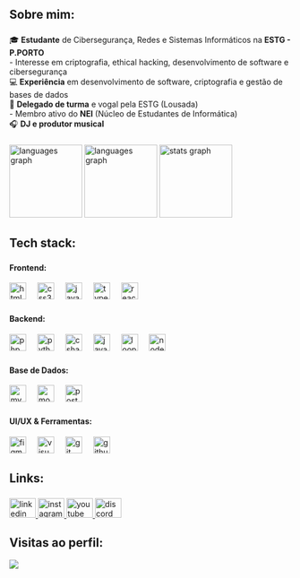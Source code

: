 <h2 align="left">Sobre mim:</h2>

###

<p>
  🎓 <strong>Estudante</strong> de Cibersegurança, Redes e Sistemas Informáticos na <strong>ESTG - P.PORTO</strong><br>
  - Interesse em criptografia, ethical hacking, desenvolvimento de software e cibersegurança<br>
  💻 <strong>Experiência</strong> em desenvolvimento de software, criptografia e gestão de bases de dados<br>
  🏫 <strong>Delegado de turma</strong> e vogal pela ESTG (Lousada)<br>
  - Membro ativo do <strong>NEI</strong> (Núcleo de Estudantes de Informática)<br>
  🎧 <strong>DJ e produtor musical</strong>
</p>

###

<div align="left">
  <img src="https://github-readme-stats.vercel.app/api?username=djDARKWAY&theme=gotham&show_icons=true&hide_border=false&count_private=true" height="130" alt="languages graph" />
  <img src="https://github-readme-streak-stats.herokuapp.com/?user=djDARKWAY&theme=gotham&hide_border=false" height="130" alt="languages graph" />
  <img src="https://github-readme-stats.vercel.app/api/top-langs/?username=djDARKWAY&theme=gotham&show_icons=true&hide_border=false&layout=compact" height="130" alt="stats graph" />
</div>
 
###

<h2 align="left">Tech stack:</h2>

###

<h4 align="left">Frontend:</h4>
<div align="left">
  <img src="https://cdn.jsdelivr.net/gh/devicons/devicon/icons/html5/html5-original.svg" height="30" alt="html5 logo" />
  <img width="12" />
  <img src="https://cdn.jsdelivr.net/gh/devicons/devicon/icons/css3/css3-original.svg" height="30" alt="css3 logo" />
  <img width="12" />
  <img src="https://cdn.jsdelivr.net/gh/devicons/devicon/icons/javascript/javascript-original.svg" height="30" alt="javascript logo" />
  <img width="12" />
  <img src="https://cdn.jsdelivr.net/gh/devicons/devicon/icons/typescript/typescript-original.svg" height="30" alt="typescript logo" />
  <img width="12" />
  <img src="https://cdn.jsdelivr.net/gh/devicons/devicon/icons/react/react-original.svg" height="30" alt="react logo" />
</div>

###

<h4 align="left">Backend:</h4>
<div align="left">
  <img src="https://cdn.jsdelivr.net/gh/devicons/devicon/icons/php/php-original.svg" height="30" alt="php logo" />
  <img width="12" />
  <img src="https://cdn.jsdelivr.net/gh/devicons/devicon/icons/python/python-original.svg" height="30" alt="python logo" />
  <img width="12" />
  <img src="https://cdn.jsdelivr.net/gh/devicons/devicon/icons/csharp/csharp-original.svg" height="30" alt="csharp logo" />
  <img width="12" />
  <img src="https://cdn.jsdelivr.net/gh/devicons/devicon/icons/java/java-original.svg" height="30" alt="java logo" />
  <img width="12" />
  <img src="https://i.imgur.com/JoWTwEg.png" height="30" alt="loopback logo" />
  <img width="12" />
  <img src="https://cdn.jsdelivr.net/gh/devicons/devicon/icons/nodejs/nodejs-original.svg" height="30" alt="nodejs logo" />
</div>

###

<h4 align="left">Base de Dados:</h4>
<div align="left">
  <img src="https://cdn.jsdelivr.net/gh/devicons/devicon/icons/mysql/mysql-original.svg" height="30" alt="mysql logo" />
  <img width="12" />
  <img src="https://cdn.jsdelivr.net/gh/devicons/devicon/icons/mongodb/mongodb-original.svg" height="30" alt="mongodb logo" />
  <img width="12" />
  <img src="https://cdn.jsdelivr.net/gh/devicons/devicon/icons/postgresql/postgresql-original.svg" height="30" alt="postgresql logo" />
</div>

###

<h4 align="left">UI/UX & Ferramentas:</h4>
<div align="left">
  <img src="https://cdn.jsdelivr.net/gh/devicons/devicon/icons/figma/figma-original.svg" height="30" alt="figma logo" />
  <img width="12" />
  <img src="https://cdn.jsdelivr.net/gh/devicons/devicon/icons/visualstudio/visualstudio-plain.svg" height="30" alt="visualstudio logo" />
  <img width="12" />
  <img src="https://cdn.jsdelivr.net/gh/devicons/devicon/icons/git/git-original.svg" height="30" alt="git logo" />
  <img width="12" />
  <img src="https://cdn.jsdelivr.net/gh/devicons/devicon/icons/github/github-original.svg" height="30" alt="github logo" />
</div>

###

<h2 align="left">Links:</h2>

###

<div align="left">
  <a href="https://www.linkedin.com/in/joao-coelho-759020334/" target="_blank">
    <img src="https://raw.githubusercontent.com/maurodesouza/profile-readme-generator/master/src/assets/icons/social/linkedin/default.svg" width="47" height="35" alt="linkedin logo"  />
  </a>
  <a href="https://www.instagram.com/djdarkway/" target="_blank">
    <img src="https://raw.githubusercontent.com/maurodesouza/profile-readme-generator/master/src/assets/icons/social/instagram/default.svg" width="47" height="35" alt="instagram logo"  />
  </a>
  <a href="https://www.youtube.com/@DJDarkway" target="_blank">
    <img src="https://raw.githubusercontent.com/maurodesouza/profile-readme-generator/master/src/assets/icons/social/youtube/default.svg" width="47" height="35" alt="youtube logo"  />
  </a>
  <a href="https://discordapp.com/users/djdarkway/" target="_blank">
    <img src="https://raw.githubusercontent.com/maurodesouza/profile-readme-generator/master/src/assets/icons/social/discord/default.svg" width="47" height="35" alt="discord logo"  />
  </a>
</div>

###

<h2 align="left">Visitas ao perfil:</h2>
<div align="left">
  <img src="https://profile-counter.glitch.me/djDARKWAY/count.svg?"  />
</div>

###
